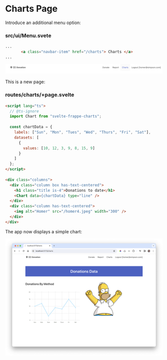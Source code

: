 # Charts Page

Introduce an additional menu option:

### src/ui/Menu.svete

~~~html
...
       <a class="navbar-item" href="/charts"> Charts </a>
...
~~~

<img src="img/22.png" style="zoom:150%;" />

This is a new page:

### routes/charts/+page.svelte

~~~html
<script lang="ts">
  // @ts-ignore
  import Chart from "svelte-frappe-charts";

  const chartData = {
    labels: ["Sun", "Mon", "Tues", "Wed", "Thurs", "Fri", "Sat"],
    datasets: [
      {
        values: [10, 12, 3, 9, 8, 15, 9]
      }
    ]
  };
</script>

<div class="columns">
  <div class="column box has-text-centered">
    <h1 class="title is-4">Donations to date</h1>
    <Chart data={chartData} type="line" />
  </div>
  <div class="column has-text-centered">
    <img alt="Homer" src="/homer4.jpeg" width="300" />
  </div>
</div>
~~~

The app now displays a simple chart:

![](img/24.png)